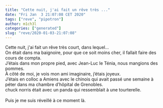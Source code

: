 ```yaml
---
title: "Cette nuit, j'ai fait un rêve très ..."
date: "Fri Jan  3 21:07:08 CET 2020"
tags: ["reve", "pipotron"]
author: m1ch3l
categories: ["generated"]
slug: "reve/2020-01-03-21:07:08"
---
```


Cette nuit, j'ai fait un rêve très court, dans lequel...<br>
On était dans ma baignoire, pour que ce soit moins cher, il fallait faire des cours de compta.<br>
J’étais dans mon propre pied, avec Jean-Luc le Ténia, nous mangions des pommes.<br>
À côté de moi, je vois mon ami imaginaire, j’étais joyeux.<br>
J’étais en colloc a Amiens avec le chinois qui avait passé une semaine à péter dans ma chambre d’hôpital de Grenobles.<br>
chuck norris était avec un panda qui ressemblait à une tourterelle.<br>
<br>
Puis je me suis réveillé à ce moment là.<br>
<br>
